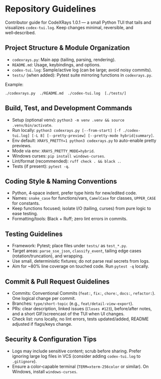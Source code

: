 # Repository Guidelines

Contributor guide for CodeXRays 1.0.1 — a small Python TUI that tails and visualizes `codex-tui.log`. Keep changes minimal, reversible, and well‑described.

## Project Structure & Module Organization
- `codexrays.py`: Main app (tailing, parsing, rendering).
- `README.md`: Usage, keybindings, and options.
- `codex-tui.log`: Sample/active log (can be large; avoid noisy commits).
- `tests/` (when added): Pytest suite mirroring functions in `codexrays.py`.

Example:
```
./codexrays.py  ./README.md  ./codex-tui.log  [./tests/]
```

## Build, Test, and Development Commands
- Setup (optional venv): `python3 -m venv .venv && source .venv/bin/activate`.
- Run locally: `python3 codexrays.py [--from-start] [-f ./codex-tui.log] [-L 8] [--pretty-preview] [--pretty-mode hybrid|summary]`.
- Env default: `XRAYS_PRETTY=1 python3 codexrays.py` to auto-enable pretty previews.
 - Mode via env: `XRAYS_PRETTY_MODE=hybrid`.
- Windows curses: `pip install windows-curses`.
- Lint/format (recommended): `ruff check . && black .`.
- Tests (if present): `pytest -q`.

## Coding Style & Naming Conventions
- Python, 4‑space indent, prefer type hints for new/edited code.
- Names: `snake_case` for functions/vars, `CamelCase` for classes, `UPPER_CASE` for constants.
- Keep functions focused; isolate I/O (tailing, curses) from pure logic to ease testing.
- Formatting/tools: Black + Ruff; zero lint errors in commits.

## Testing Guidelines
- Framework: Pytest; place files under `tests/` as `test_*.py`.
- Target areas: `parse_sse_json`, `classify_event`, tailing edge cases (rotation/truncation), and wrapping.
- Use small, deterministic fixtures; do not parse real secrets from logs.
- Aim for ~80% line coverage on touched code. Run `pytest -q` locally.

## Commit & Pull Request Guidelines
- Commits: Conventional Commits (`feat:`, `fix:`, `chore:`, `docs:`, `refactor:`). One logical change per commit.
- Branches: `type/short-topic` (e.g., `feat/detail-view-export`).
- PRs: clear description, linked issues (`Closes #123`), before/after notes, and a short GIF/screencast of the TUI when UI changes.
- Check list: runs locally, no lint errors, tests updated/added, README adjusted if flags/keys change.

## Security & Configuration Tips
- Logs may include sensitive content; scrub before sharing. Prefer ignoring large log files in VCS (consider adding `codex-tui.log` to `.gitignore`).
- Ensure a color‑capable terminal (`TERM=xterm-256color` or similar). On Windows, install `windows-curses`.
